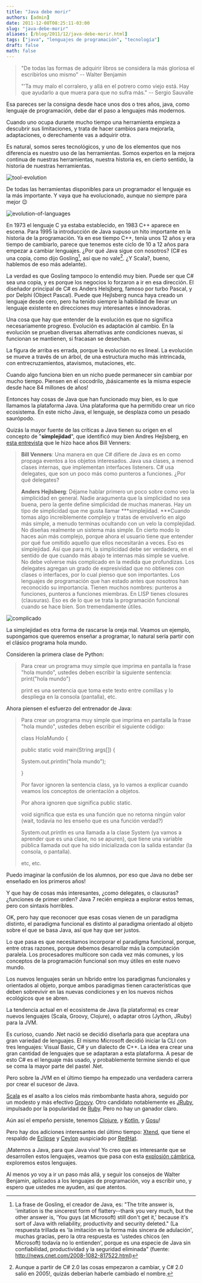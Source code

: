 ```yaml
---
title: "Java debe morir"
authors: [admin]
date: 2011-12-08T08:25:11-03:00
slug: "java-debe-morir"
aliases: [/blog/2011/12/java-debe-morir.html]
tags: ["java", "lenguajes de programación", "tecnología"]
draft: false
math: false
---
```


> "De todas las formas de adquirir libros se considera la más gloriosa
> el escribirlos uno mismo" -- Walter Benjamin
>
> "'Ta muy malo el corralero, y allá en el potrero como viejo está. Hay
> que ayudarlo a que muera para que no sufra más." -- Sergio Sauvalle

Esa pareces ser la consigna desde hace unos dos o tres años, java, como
lenguaje de programación, debe dar el paso a lenguajes más modernos.

Cuando uno ocupa durante mucho tiempo una herramienta empieza a
descubrir sus limitaciones, y trata de hacer cambios para mejorarla,
adaptaciones, o derechamente vas a adquirir otra.

Es natural, somos seres tecnológicos, y uno de los elementos que nos
diferencia es nuestro uso de las herramientas. Somos expertos en la
mejora continua de nuestras herramientas, nuestra historia es, en cierto
sentido, la historia de nuestras herramientas.

![tool-evolution](tool-evolution.gif)

De todas las herramientas disponibles para un programador el lenguaje es
la más importante. Y vaya que ha evolucionado, aunque no siempre para
mejor :wink:

![evolution-of-languages](evolution-of-languages.jpg)

En 1973 el lenguaje C ya estaba establecido, en 1983 C++ aparece en
escena. Para 1995 la introducción de Java supuso un hito importante en
la historia de la programación. Ya en ese tiempo C++, tenía unos 12 años
y era tiempo de cambiarlo, parece que tenemos este ciclo de 10 a 12 años
para empezar a cambiar lenguajes. ¿Por qué Java sigue con nosotros? (C\#
es una copia, como dijo Gosling[^1], así que no vale[^2]. ¿Y Scala?,
bueno, hablemos de eso más adelante).

La verdad es que Gosling tampoco lo entendió muy bien. Puede ser que C\#
sea una copia, y es porque los negocios lo forzaron a ir en esa
dirección. El diseñador principal de C\# es Anders Helsjberg, famoso por
turbo Pascal, y por Delphi (Object Pascal). Puede que Hejlsberg nunca
haya creado un lenguaje desde cero, pero ha tenido siempre la habilidad
de llevar un lenguaje existente en direcciones muy interesantes e
innovadoras.

Una cosa que hay que entender de la evolución es que no significa
necesariamente progreso. Evolución es adaptación al cambio. En la
evolución se prueban diversas alternativas ante condiciones nuevas, si
funcionan se mantienen, si fracasan se desechan.

La figura de arriba es errada, porque la evolución no es lineal. La
evolución se mueve a través de un árbol, de una estructura mucho más
intrincada, con entrecruzamientos, atavismos, mutaciones, etc.

Cuando algo funciona bien en un nicho puede permanecer sin cambiar por
mucho tiempo. Piensen en el cocodrilo, ¡básicamente es la misma especie
desde hace 84 millones de años!

Entonces hay cosas de Java que han funcionado muy bien, es lo que
llamamos la plataforma Java. Una plataforma que ha permitido crear un
rico ecosistema. En este nicho Java, el lenguaje, se desplaza como un
pesado saurópodo.

Quizás la mayor fuente de las críticas a Java tienen su origen en el
concepto de "**simplejidad**", que identificó muy bien Andres Hejlsberg,
en [esta entrevista](http://www.artima.com/intv/simplexity.html) que le
hizo hace años Bill Venners:

> **Bill Venners**: Una manera en que C\# difiere de Java es en como
> propaga eventos a los objetos interesados. Java usa clases, a menod
> clases internas, que implementan interfaces listeners. C\# usa
> delegates, que son un poco más como punteros a funciones. ¿Por qué
> delegates?
>
> **Anders Hejlsberg**: Déjame hablar primero un poco sobre como veo la
> simplicidad en general. Nadie aragumenta que la simplicidad no sea
> buena, pero la gente define simplicidad de muchas maneras. Hay un tipo
> de simplicidad que me gusta llamar *\*\*simplejidad. \*\**Cuando tomas
> algo increiblemente complejo y tratas de envolverlo en algo más
> simple, a menudo terminas ocultando con un velo la complejidad. No
> diseñas realmente un sistema más simple. En cierto modo lo haces aún
> más complejo, porque ahora el usuario tiene que entender por qué fue
> omitido aquello que ellos necesitarán a veces. Eso es simplejidad. Así
> que para mi, la simplicidad debe ser verdadera, en el sentido de que
> cuando más abajo te internas más simple se vuelve. No debe volverse
> más complicado en la medida que profundizas. Los delegates agregan un
> grado de expresividad que no obtienes con clases o interfaces, por lo
> cual pienso que son importantes. Los lenguajes de programación que han
> estado antes que nosotros han reconocido su importancia. Tienen muchos
> nombres: punteros a funciones, punteros a funciones miembras. En LISP
> tienes closures (clausuras). Eso es de lo que se trata la programación
> funcional cuando se hace bien. Son tremendamente útiles.

![complicado](complicado.jpg)

La simplejidad es otra forma de rascarse la oreja mal. Veamos un ejemplo,
supongamos que queremos enseñar a programar, lo natural sería partir con
el clásico programa hola mundo.

Consideren la primera clase de Python:

> Para crear un programa muy simple que imprima en pantalla la frase
> "hola mundo", ustedes deben escribir la siguiente sentencia:
> print("hola mundo")
>
> print es una sentencia que toma este texto entre comillas y lo
> despliega en la consola (pantalla), etc.

Ahora piensen el esfuerzo del entrenador de Java:

> Para crear un programa muy simple que imprima en pantalla la frase
> "hola mundo", ustedes deben escribir el siguiente código:
>
> class HolaMundo {
>
> public static void main(String args\[\]) {
>
> System.out.println("hola mundo");
>
> }
>
> Por favor ignoren la sentencia class, ya lo vamos a explicar cuando
> veamos los conceptos de orientacíón a objetos.
>
> Por ahora ignoren que significa public static.
>
> void significa que esta es una función que no retorna ningún valor
> (wait, todavía no les enseño que es una función verdad?)
>
> System.out.println es una llamada a la clase System (ya vamos a
> aprender que es una clase, no se apuren), que tiene una variable
> pública llamada out que ha sido inicializada con la salida estandar
> (la consola, o pantalla).
>
> etc, etc.

Puedo imaginar la confusión de los alumnos, por eso que Java no debe ser
enseñado en los primeros años!

Y que hay de cosas más interesantes, ¿como delegates, o clausuras?
¿funciones de primer orden? Java 7 recién empieza a explorar estos
temas, pero con sintaxis horribles.

OK, pero hay que reconocer que esas cosas vienen de un paradigma
distinto, el paradigma funcional es distinto al paradigma orientado al
objeto sobre el que se basa Java, así que hay que ser justos.

Lo que pasa es que necesitamos incorporar el paradigma funcional,
porque, entre otras razones, porque debemos desarrollar más la
computación paralela. Los procesadores multicore son cada vez más
comunes, y los conceptos de la programación funcional son muy útiles en
este nuevo mundo.

Los nuevos lenguajes serán un híbrido entre los paradigmas funcionales y
orientados al objeto, porque ambos paradigmas tienen características que
deben sobrevivir en las nuevas condiciones y en los nuevos nichos
ecológicos que se abren.

La tendencia actual en el ecosistema de Java (la plataforma) es crear
nuevos lenguajes (Scala, Groovy, Clojure), o adaptar otros (Jython,
JRuby) para la JVM.

Es curioso, cuando .Net nació se decidió diseñarla para que aceptara una
gran variedad de lenguajes. El mismo Microsoft decidió iniciar la CLI
con tres lenguajes: Visual Basic, C\# y un dialecto de C++. La idea era
crear una gran cantidad de lenguajes que se adaptaran a esta plataforma.
A pesar de esto C\# es el lenguaje más usado, y probablemente termine
siendo el que se coma la mayor parte del pastel .Net.

Pero sobre la JVM en el último tiempo ha empezado una verdadera carrera
por crear el sucesor de Java.

[Scala](http://www.scala-lang.org/) es el asalto a los cielos más
rimbombante hasta ahora, seguido por un modesto y más efectivo
[Groovy](http://groovy.codehaus.org/). Otro candidato notablemente es
[JRuby](http://jruby.org/), impulsado por la popularidad de
[Ruby](http://www.ruby-lang.org/). Pero no hay un ganador claro.

Aún así el empeño persiste, tenemos [Clojure](http://clojure.org/), y
[Kotlin](http://confluence.jetbrains.net/display/Kotlin/Welcome), y
[Gosu](http://gosu-lang.org/)!

Pero hay dos adiciones interesantes del último tiempo:
[Xtend](http://www.eclipse.org/Xtext/xtend/), que tiene el respaldo de
[Eclipse](http://www.eclipse.org/) y [Ceylon](http://ceylon-lang.org/)
auspiciado por [RedHat](http://www.redhat.com/).

¡Matemos a Java, para que Java viva! Yo creo que es interesante que se
desarrollen estos lenguajes, veamos que pasa con esta [explosión
cámbrica](http://es.wikipedia.org/wiki/Explosi%C3%B3n_c%C3%A1mbrica),
exploremos estos lenguajes.

Al menos yo voy a ir un paso más allá, y seguir los consejos de Walter
Benjamin, aplicados a los lenguajes de programación, voy a escribir uno,
y espero que ustedes me ayuden, así que atentos.


[^1]: La frase de Gosling, el creador de Java, es: \"The trite answer
is, \'imitation is the sincerest form of flattery\--thank you very much,
but the other answer is, \'You guys (at Microsoft) still don\'t get
it,\' because it\'s sort of Java with reliability, productivity and
security deleted.\" (La respuesta trillada es 'la imitación es la forma
más sincera de adulación', muchas gracias, pero la otra respuesta es
\'ustedes chicos (en Microsoft) todavía no lo entienden', porque es una
especie de Java sin confiabilidad, productividad y la seguridad
eliminada" (fuente: <http://news.cnet.com/2008-1082-817522.html>)

[^2]: Aunque a partir de C\# 2.0 las cosas empezaron a cambiar, y C\#
2.0 salió en 2005!, quizás deberían haberle cambiado el nombre.
